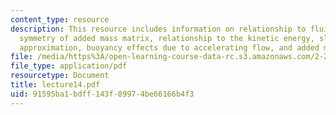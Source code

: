 ```yaml
---
content_type: resource
description: This resource includes information on relationship to fluid momentum,
  symmetry of added mass matrix, relationship to the kinetic energy, slender body
  approximation, buoyancy effects due to accelerating flow, and added mass coefficient.
file: /media/https%3A/open-learning-course-data-rc.s3.amazonaws.com/2-20-marine-hydrodynamics-13-021-spring-2005/91595ba1bdff143f89974be66166b4f3_lecture14.pdf
file_type: application/pdf
resourcetype: Document
title: lecture14.pdf
uid: 91595ba1-bdff-143f-8997-4be66166b4f3
---
```

